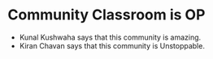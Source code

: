 # Community Classroom is OP

- Kunal Kushwaha says that this community is amazing.
- Kiran Chavan says that this community is Unstoppable.